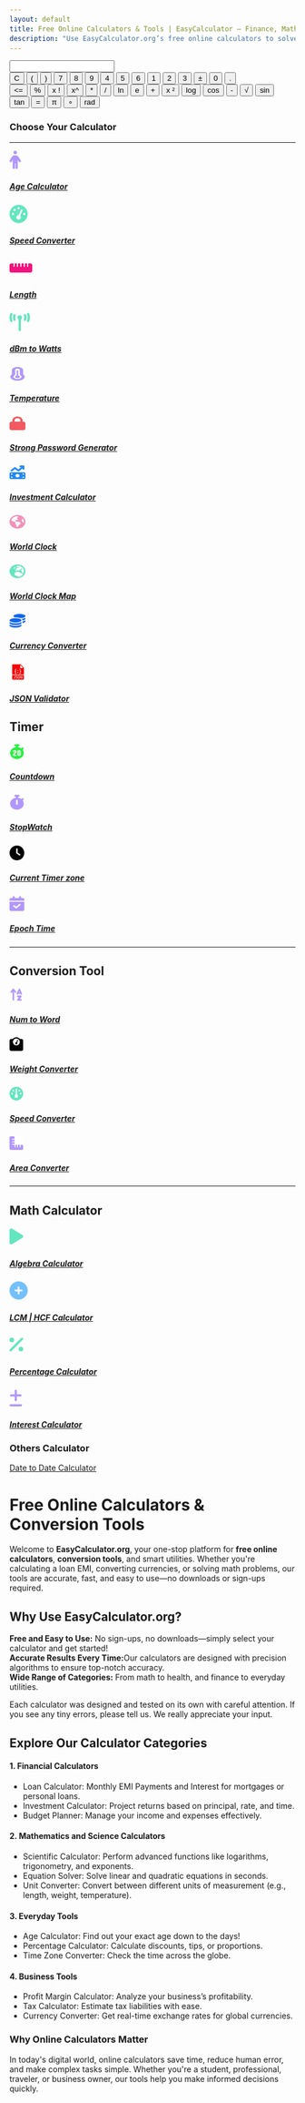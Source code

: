 ```yaml
---
layout: default
title: Free Online Calculators & Tools | EasyCalculator – Finance, Math & More
description: "Use EasyCalculator.org’s free online calculators to solve finance, math, and everyday problems in seconds. No sign-ups, no downloads—just fast and accurate results. "
---
```

<link rel="stylesheet" href="{{ '/assets/css/calculator.css' | relative_url }}">
<!-- Calculator start -->
<div class="calculator">
<input type="text" id="screen" maxlength="20">
<div class="calc-buttons">
<div class="functions-one">
        <button class="button triggers">C</button>
        <button class="button basic-stuff">(</button>
        <button class="button basic-stuff">)</button>
        <button class="button numbers">7</button>
        <button class="button numbers">8</button>
        <button class="button numbers">9</button>
        <button class="button numbers">4</button>
        <button class="button numbers">5</button>
        <button class="button numbers">6</button>
        <button class="button numbers">1</button>
        <button class="button numbers">2</button>
        <button class="button numbers">3</button>
        <button class="button basic-stuff">±</button>
        <button class="button numbers">0</button>
        <button class="button basic-stuff">.</button>
</div>   
 <div class="functions-two">
            <button class="button triggers">&#60;=</button>
            <button class="button complex-stuff">%</button>
            <button class="button complex-stuff">x !</button>
            <button class="button complex-stuff">x^</button>
            <button class="button basic-stuff">*</button>
            <button class="button basic-stuff">/</button>
            <button class="button complex-stuff">ln</button>
            <button class="button complex-stuff">e</button>
            <button class="button basic-stuff">+</button>
            <button class="button complex-stuff">x ²</button>
            <button class="button complex-stuff">log</button>
            <button class="button complex-stuff">cos</button>
            <button class="button basic-stuff">-</button>
            <button class="button complex-stuff">√</button>
            <button class="button complex-stuff">sin</button>
            <button class="button complex-stuff">tan</button>
            <button class="button triggers">=</button>
            <button class="button complex-stuff">&#x003C0;</button>
            <button class="button complex-stuff">∘</button>
            <button class="button complex-stuff">rad</button>
        </div>
      </div>
    </div>
<!-- calculator end -->


<!-- Article -->
<div class="container py-5">
    <h3 class="text-center mb-4">Choose Your Calculator</h3>
<hr>
<!-- Age Calculator-->
<div class="row g-4 p-3 "><div class="col-md-3 g-4 p-3 "><a class="text-decoration-none" href="/age-calculator"><div class="calculator-box text-center"><svg xmlns="http://www.w3.org/2000/svg" height="32" width="20" viewBox="0 0 320 512"><path fill="#B197FC" d="M112 48a48 48 0 1 1 96 0 48 48 0 1 1 -96 0zm40 304l0 128c0 17.7-14.3 32-32 32s-32-14.3-32-32l0-223.1L59.4 304.5c-9.1 15.1-28.8 20-43.9 10.9s-20-28.8-10.9-43.9l58.3-97c17.4-28.9 48.6-46.6 82.3-46.6l29.7 0c33.7 0 64.9 17.7 82.3 46.6l58.3 97c9.1 15.1 4.2 34.8-10.9 43.9s-34.8 4.2-43.9-10.9L232 256.9 232 480c0 17.7-14.3 32-32 32s-32-14.3-32-32l0-128-16 0z"/></svg><h5>Age Calculator</h5></div></a></div>

<!-- speed -->
<div class="col-md-3 g-4 p-3  "><a class="text-decoration-none" href="/kmp-to-mph"><div class="calculator-box text-center"><svg xmlns="http://www.w3.org/2000/svg" height="32" width="32" viewBox="0 0 512 512"><path fill="#63E6BE" d="M0 256a256 256 0 1 1 512 0A256 256 0 1 1 0 256zM288 96a32 32 0 1 0 -64 0 32 32 0 1 0 64 0zM256 416c35.3 0 64-28.7 64-64c0-17.4-6.9-33.1-18.1-44.6L366 161.7c5.3-12.1-.2-26.3-12.3-31.6s-26.3 .2-31.6 12.3L257.9 288c-.6 0-1.3 0-1.9 0c-35.3 0-64 28.7-64 64s28.7 64 64 64zM176 144a32 32 0 1 0 -64 0 32 32 0 1 0 64 0zM96 288a32 32 0 1 0 0-64 32 32 0 1 0 0 64zm352-32a32 32 0 1 0 -64 0 32 32 0 1 0 64 0z"/></svg><h5>Speed Converter</h5> </div></a></div>
<!-- length -->
<div class="col-md-3 g-4 p-3  "><a class="text-decoration-none" href="/length-converter"><div class="calculator-box text-center"><svg xmlns="http://www.w3.org/2000/svg" height="32" width="40" viewBox="0 0 640 512"><path fill="#f3127e" d="M0 336c0 26.5 21.5 48 48 48l544 0c26.5 0 48-21.5 48-48l0-160c0-26.5-21.5-48-48-48l-64 0 0 80c0 8.8-7.2 16-16 16s-16-7.2-16-16l0-80-64 0 0 80c0 8.8-7.2 16-16 16s-16-7.2-16-16l0-80-64 0 0 80c0 8.8-7.2 16-16 16s-16-7.2-16-16l0-80-64 0 0 80c0 8.8-7.2 16-16 16s-16-7.2-16-16l0-80-64 0 0 80c0 8.8-7.2 16-16 16s-16-7.2-16-16l0-80-64 0c-26.5 0-48 21.5-48 48L0 336z"/></svg><h5>Length</h5></div></a></div>
<!-- telecom -->
<div class="col-md-3 g-4 p-3  "><a class="text-decoration-none" href="/dbm-to-watt"> <div class="calculator-box text-center"><svg xmlns="http://www.w3.org/2000/svg" height="32" width="36" viewBox="0 0 576 512"><path fill="#63E6BE" d="M80.3 44C69.8 69.9 64 98.2 64 128s5.8 58.1 16.3 84c6.6 16.4-1.3 35-17.7 41.7s-35-1.3-41.7-17.7C7.4 202.6 0 166.1 0 128S7.4 53.4 20.9 20C27.6 3.6 46.2-4.3 62.6 2.3S86.9 27.6 80.3 44zM555.1 20C568.6 53.4 576 89.9 576 128s-7.4 74.6-20.9 108c-6.6 16.4-25.3 24.3-41.7 17.7S489.1 228.4 495.7 212c10.5-25.9 16.3-54.2 16.3-84s-5.8-58.1-16.3-84C489.1 27.6 497 9 513.4 2.3s35 1.3 41.7 17.7zM352 128c0 23.7-12.9 44.4-32 55.4L320 480c0 17.7-14.3 32-32 32s-32-14.3-32-32l0-296.6c-19.1-11.1-32-31.7-32-55.4c0-35.3 28.7-64 64-64s64 28.7 64 64zM170.6 76.8C163.8 92.4 160 109.7 160 128s3.8 35.6 10.6 51.2c7.1 16.2-.3 35.1-16.5 42.1s-35.1-.3-42.1-16.5c-10.3-23.6-16-49.6-16-76.8s5.7-53.2 16-76.8c7.1-16.2 25.9-23.6 42.1-16.5s23.6 25.9 16.5 42.1zM464 51.2c10.3 23.6 16 49.6 16 76.8s-5.7 53.2-16 76.8c-7.1 16.2-25.9 23.6-42.1 16.5s-23.6-25.9-16.5-42.1c6.8-15.6 10.6-32.9 10.6-51.2s-3.8-35.6-10.6-51.2c-7.1-16.2 .3-35.1 16.5-42.1s35.1 .3 42.1 16.5z"/></svg><h5>dBm to Watts</h5></div></a></div>
<!-- temperature-->
<div class="col-md-3 g-4 p-3  "><a class="text-decoration-none" href="/celsius-to-fahrenheit"><div class="calculator-box text-center"><img src="/assets/icons/temperature.svg" alt="Temperature Calculator" width="28" height="24"><h5>Temperature</h5></div></a></div>

<!-- strong password-->
<div class="col-md-3 g-4 p-3  "><a class="text-decoration-none" href="/strong-password-generator"><div class="calculator-box text-center"><img src="/assets/icons/strong-passowrd.svg" alt="Strong Password Generator" width="28" height="24"><h5>Strong Password Generator</h5></div></a></div>
<!-- Investment -->
<div class="col-md-3 g-4 p-3  "><a class="text-decoration-none" href="/investment-calculator"><div class="calculator-box text-center"><img src="/assets/icons/investment-calculator.svg" alt="Investment Calculator" width="28" height="24"><h5>Investment Calculator</h5></div></a></div>


<!-- world clock -->
<div class="col-md-3 g-4 p-3  "><a class="text-decoration-none" href="/world-clock"><div class="calculator-box text-center"><img src="/assets/icons/world-clock.svg" alt="World Clock" width="28" height="24"><h5>World Clock</h5></div></a> </div>

<!-- world clock map -->
<div class="col-md-3 g-4 p-3  "><a class="text-decoration-none" href="/world-clock-map"><div class="calculator-box text-center"><img src="/assets/icons/world-clock-map.svg" alt="World Clock Map" width="28" height="24"><h5>World Clock Map</h5></div></a></div>
<!-- Currency Converter-->
<div class="col-md-3 g-4 p-3  "><a class="text-decoration-none" href="/currency"><div class="calculator-box text-center"><img src="/assets/icons/currency.svg" alt="currency converter" width="28" height="24"><h5>Currency Converter</h5></div></a></div>

<!-- JSON validation -->
<div class="col-md-3 g-4 p-3  "><a class="text-decoration-none" href="/jsonvalidator"><div class="calculator-box text-center"><svg fill="#f50505" height="30px" width="30px" version="1.1" id="Capa_1" xmlns="http://www.w3.org/2000/svg" xmlns:xlink="http://www.w3.org/1999/xlink" viewBox="-3.48 -3.48 64.96 64.96" xml:space="preserve" stroke="#f50505" stroke-width="0.00058"><g id="SVGRepo_bgCarrier" stroke-width="0"></g><g id="SVGRepo_tracerCarrier" stroke-linecap="round" stroke-linejoin="round"></g><g id="SVGRepo_iconCarrier"> <g> <path d="M33.655,45.988c-0.232-0.31-0.497-0.533-0.793-0.67s-0.608-0.205-0.937-0.205c-0.337,0-0.658,0.063-0.964,0.191 s-0.579,0.344-0.82,0.649s-0.431,0.699-0.567,1.183c-0.137,0.483-0.21,1.075-0.219,1.777c0.009,0.684,0.08,1.267,0.212,1.75 s0.314,0.877,0.547,1.183s0.497,0.528,0.793,0.67s0.608,0.212,0.937,0.212c0.337,0,0.658-0.066,0.964-0.198s0.579-0.349,0.82-0.649 s0.431-0.695,0.567-1.183s0.21-1.082,0.219-1.784c-0.009-0.684-0.08-1.265-0.212-1.743S33.888,46.298,33.655,45.988z"></path> <path d="M51.5,39V13.978c0-0.766-0.092-1.333-0.55-1.792L39.313,0.55C38.964,0.201,38.48,0,37.985,0H8.963 C7.777,0,6.5,0.916,6.5,2.926V39H51.5z M29.5,33c0,0.552-0.447,1-1,1s-1-0.448-1-1v-3c0-0.552,0.447-1,1-1s1,0.448,1,1V33z M37.5,3.391c0-0.458,0.553-0.687,0.877-0.363l10.095,10.095C48.796,13.447,48.567,14,48.109,14H37.5V3.391z M36.5,24v-4 c0-0.551-0.448-1-1-1c-0.553,0-1-0.448-1-1s0.447-1,1-1c1.654,0,3,1.346,3,3v4c0,1.103,0.897,2,2,2c0.553,0,1,0.448,1,1 s-0.447,1-1,1c-1.103,0-2,0.897-2,2v4c0,1.654-1.346,3-3,3c-0.553,0-1-0.448-1-1s0.447-1,1-1c0.552,0,1-0.449,1-1v-4 c0-1.2,0.542-2.266,1.382-3C37.042,26.266,36.5,25.2,36.5,24z M28.5,22c0.828,0,1.5,0.672,1.5,1.5S29.328,25,28.5,25 c-0.828,0-1.5-0.672-1.5-1.5S27.672,22,28.5,22z M16.5,26c1.103,0,2-0.897,2-2v-4c0-1.654,1.346-3,3-3c0.553,0,1,0.448,1,1 s-0.447,1-1,1c-0.552,0-1,0.449-1,1v4c0,1.2-0.542,2.266-1.382,3c0.84,0.734,1.382,1.8,1.382,3v4c0,0.551,0.448,1,1,1 c0.553,0,1,0.448,1,1s-0.447,1-1,1c-1.654,0-3-1.346-3-3v-4c0-1.103-0.897-2-2-2c-0.553,0-1-0.448-1-1S15.947,26,16.5,26z"></path> <path d="M6.5,41v15c0,1.009,1.22,2,2.463,2h40.074c1.243,0,2.463-0.991,2.463-2V41H6.5z M18.021,51.566 c0,0.474-0.087,0.873-0.26,1.196s-0.405,0.583-0.697,0.779s-0.627,0.333-1.005,0.41c-0.378,0.077-0.768,0.116-1.169,0.116 c-0.2,0-0.436-0.021-0.704-0.062s-0.547-0.104-0.834-0.191s-0.563-0.185-0.827-0.294s-0.487-0.232-0.67-0.369l0.697-1.107 c0.091,0.063,0.221,0.13,0.39,0.198s0.354,0.132,0.554,0.191s0.41,0.111,0.629,0.157s0.424,0.068,0.615,0.068 c0.483,0,0.868-0.094,1.155-0.28s0.439-0.504,0.458-0.95v-7.711h1.668V51.566z M25.958,52.298c-0.15,0.342-0.362,0.643-0.636,0.902 s-0.61,0.467-1.012,0.622s-0.856,0.232-1.367,0.232c-0.219,0-0.444-0.012-0.677-0.034s-0.467-0.062-0.704-0.116 c-0.237-0.055-0.463-0.13-0.677-0.226s-0.398-0.212-0.554-0.349l0.287-1.176c0.128,0.073,0.289,0.144,0.485,0.212 s0.398,0.132,0.608,0.191s0.419,0.107,0.629,0.144s0.405,0.055,0.588,0.055c0.556,0,0.982-0.13,1.278-0.39s0.444-0.645,0.444-1.155 c0-0.31-0.104-0.574-0.314-0.793s-0.472-0.417-0.786-0.595s-0.654-0.355-1.019-0.533s-0.706-0.388-1.025-0.629 s-0.583-0.526-0.793-0.854s-0.314-0.738-0.314-1.23c0-0.446,0.082-0.843,0.246-1.189s0.385-0.641,0.663-0.882 s0.602-0.426,0.971-0.554s0.759-0.191,1.169-0.191c0.419,0,0.843,0.039,1.271,0.116s0.774,0.203,1.039,0.376 c-0.055,0.118-0.118,0.248-0.191,0.39s-0.142,0.273-0.205,0.396s-0.118,0.226-0.164,0.308s-0.073,0.128-0.082,0.137 c-0.055-0.027-0.116-0.063-0.185-0.109s-0.166-0.091-0.294-0.137s-0.296-0.077-0.506-0.096s-0.479-0.014-0.807,0.014 c-0.183,0.019-0.355,0.07-0.52,0.157s-0.31,0.193-0.438,0.321s-0.228,0.271-0.301,0.431s-0.109,0.313-0.109,0.458 c0,0.364,0.104,0.658,0.314,0.882s0.47,0.419,0.779,0.588s0.647,0.333,1.012,0.492s0.704,0.354,1.019,0.581 s0.576,0.513,0.786,0.854s0.314,0.781,0.314,1.319C26.184,51.603,26.108,51.956,25.958,52.298z M35.761,51.156 c-0.214,0.647-0.511,1.185-0.889,1.613s-0.82,0.752-1.326,0.971s-1.06,0.328-1.661,0.328s-1.155-0.109-1.661-0.328 s-0.948-0.542-1.326-0.971s-0.675-0.966-0.889-1.613s-0.321-1.395-0.321-2.242s0.107-1.593,0.321-2.235s0.511-1.178,0.889-1.606 s0.82-0.754,1.326-0.978s1.06-0.335,1.661-0.335s1.155,0.111,1.661,0.335s0.948,0.549,1.326,0.978s0.675,0.964,0.889,1.606 s0.321,1.388,0.321,2.235S35.975,50.509,35.761,51.156z M45.68,54h-1.668l-3.951-6.945V54h-1.668V43.924h1.668l3.951,6.945v-6.945 h1.668V54z"></path> </g> </g></svg><h5>JSON Validator</h5></div></a></div>


</div>


<h2>Timer</h2>
<div class="row g-4 p-3 ">
<div class="col-md-3 g-4 p-3  "><a class="text-decoration-none" href="/countdown"><div class="calculator-box text-center"><img src="/assets/icons/countdown.svg" alt="Countdown" width="26" height="26"><h5>Countdown</h5></div></a></div>
        
 <div class="col-md-3 g-4 p-3  "><a class="text-decoration-none" href="/stopwatch"><div class="calculator-box text-center"><img src="/assets/icons/stopwatch-solid.svg" alt="Countdown" width="26" height="26"><h5>StopWatch</h5></div></a></div>
        
 <div class="col-md-3 g-4 p-3  "> <a class="text-decoration-none" href="/current-time"><div class="calculator-box text-center"> <img src="/assets/icons/current-time.svg" alt="Countdown" width="26" height="26"><h5>Current Timer zone</h5></div> </a></div>
 
 <div class="col-md-3 g-4 p-3  "><a class="text-decoration-none" href="/epoch"> <div class="calculator-box text-center"><img src="/assets/icons/epoch.svg" alt="Epoch Time" width="26" height="26"><h5>Epoch Time</h5></div> </a> </div> </div>
 <!-- conversion-tool -->
<hr>
<h2>Conversion Tool</h2>
<div class="row g-4 p-3 ">

<div class="col-md-3 g-4 p-3  "><a class="text-decoration-none" href="/number-to-word-converter"><div class="calculator-box text-center"><img src="/assets/icons/num-to-word.svg" alt="Countdown" width="24" height="24"><h5>Num to Word</h5></div></a> </div>
        
 <div class="col-md-3 g-4 p-3  "><a class="text-decoration-none" href="#"><div class="calculator-box text-center"><img src="/assets/icons/weight-scale-solid.svg" alt="Countdown" width="24" height="24"><h5>Weight Converter</h5></div> </a></div>

 <div class="col-md-3 g-4 p-3  "><a class="text-decoration-none" href="#"><div class="calculator-box text-center"><img src="/assets/icons/speed-converter.svg" alt="Countdown" width="24" height="24"><h5>Speed Converter</h5></div></a></div>
 <div class="col-md-3 g-4 p-3  "><a class="text-decoration-none" href="#"><div class="calculator-box text-center"><img src="/assets/icons/area-converter.svg" alt="Countdown" width="24" height="24"><h5>Area Converter</h5></div></a></div></div>

 <!-- conversion-tool end-->
<!-- Math Calculator -->
<hr>
<h2>Math Calculator</h2>
<div class="row g-4 p-3 ">

<div class="col-md-3 g-4 p-3  "><a class="text-decoration-none" href="#"> <div class="calculator-box text-center"><svg xmlns="http://www.w3.org/2000/svg" height="32" width="24" viewBox="0 0 384 512"><path fill="#63E6BE" d="M73 39c-14.8-9.1-33.4-9.4-48.5-.9S0 62.6 0 80L0 432c0 17.4 9.4 33.4 24.5 41.9s33.7 8.1 48.5-.9L361 297c14.3-8.7 23-24.2 23-41s-8.7-32.2-23-41L73 39z"/></svg><h5>Algebra Calculator</h5></div></a></div>
        
 <div class="col-md-3 g-4 p-3  "><a class="text-decoration-none" href="/lcm-calculator"><div class="calculator-box text-center"><svg xmlns="http://www.w3.org/2000/svg" height="32" width="32" viewBox="0 0 512 512"><path fill="#74C0FC" d="M256 512A256 256 0 1 0 256 0a256 256 0 1 0 0 512zM232 344l0-64-64 0c-13.3 0-24-10.7-24-24s10.7-24 24-24l64 0 0-64c0-13.3 10.7-24 24-24s24 10.7 24 24l0 64 64 0c13.3 0 24 10.7 24 24s-10.7 24-24 24l-64 0 0 64c0 13.3-10.7 24-24 24s-24-10.7-24-24z"/></svg><h5>LCM | HCF Calculator</h5></div></a></div>
        
 <div class="col-md-3 g-4 p-3  "><a class="text-decoration-none" href="/percentage-calculator"><div class="calculator-box text-center"><svg xmlns="http://www.w3.org/2000/svg" height="32" width="24" viewBox="0 0 384 512"><path fill="#63E6BE" d="M374.6 118.6c12.5-12.5 12.5-32.8 0-45.3s-32.8-12.5-45.3 0l-320 320c-12.5 12.5-12.5 32.8 0 45.3s32.8 12.5 45.3 0l320-320zM128 128A64 64 0 1 0 0 128a64 64 0 1 0 128 0zM384 384a64 64 0 1 0 -128 0 64 64 0 1 0 128 0z"/></svg><h5>Percentage Calculator</h5></div></a></div>

 <div class="col-md-3 g-4 p-3  "><a class="text-decoration-none" href="#"><div class="calculator-box text-center"><svg xmlns="http://www.w3.org/2000/svg" height="30" width="22" viewBox="0 0 384 512"><path fill="#B197FC" d="M224 32c0-17.7-14.3-32-32-32s-32 14.3-32 32l0 112L48 144c-17.7 0-32 14.3-32 32s14.3 32 32 32l112 0 0 112c0 17.7 14.3 32 32 32s32-14.3 32-32l0-112 112 0c17.7 0 32-14.3 32-32s-14.3-32-32-32l-112 0 0-112zM0 480c0 17.7 14.3 32 32 32l320 0c17.7 0 32-14.3 32-32s-14.3-32-32-32L32 448c-17.7 0-32 14.3-32 32z"/></svg><h5>Interest Calculator</h5></div></a></div></div>

<h3>Others Calculator</h3>
<div class="row text-center g-3">
<div class="col-2 "><a href="/date-to-date-calculator" class="d-block text-decoration-none text-dark p-2 rounded hover-shadow bg-light">Date to Date Calculator</a></div>
<!-- <div class="col-2"><a href="#" class="d-block text-decoration-none text-dark p-2 rounded hover-shadow bg-light">About</a></div>
<div class="col-2"><a href="#" class="d-block text-decoration-none text-dark p-2 rounded hover-shadow bg-light">Home</a></div>
<div class="col-2"><a href="#" class="d-block text-decoration-none text-dark p-2 rounded hover-shadow bg-light">About</a></div>
<div class="col-2"><a href="#" class="d-block text-decoration-none text-dark p-2 rounded hover-shadow bg-light">Home</a></div>
<div class="col-2"><a href="#" class="d-block text-decoration-none text-dark p-2 rounded hover-shadow bg-light">About</a></div>
<div class="col-2"><a href="#" class="d-block text-decoration-none text-dark p-2 rounded hover-shadow bg-light">Home</a></div>
<div class="col-2"><a href="#" class="d-block text-decoration-none text-dark p-2 rounded hover-shadow bg-light">About</a></div> -->
  </div>

<!-- Math Calculator Closed -->
<h1>Free Online Calculators & Conversion Tools</h1>
<p>Welcome to <strong>EasyCalculator.org</strong>, your one-stop platform for <strong>free online calculators</strong>, <strong>conversion tools</strong>, and smart utilities. Whether you're calculating a loan EMI, converting currencies, or solving math problems, our tools are accurate, fast, and easy to use&mdash;no downloads or sign-ups required.</p>

 <h2>Why Use EasyCalculator.org?</h2><p><strong>Free and Easy to Use:</strong> No sign-ups, no downloads—simply select your calculator and get started!<br><strong>Accurate Results Every Time:</strong>Our calculators are designed with precision algorithms to ensure top-notch accuracy.<br><strong>Wide Range of Categories:</strong> From math to health, and finance to everyday utilities.</p><p>Each calculator was designed and tested on its own with careful attention. If you see any tiny errors, please tell us. We really appreciate your input.</p>

<h2><strong>Explore Our Calculator Categories</strong></h2>

<h4><strong>1. Financial Calculators</strong></h4><ul><li>Loan Calculator: Monthly EMI Payments and Interest for mortgages or personal loans.</li><li>Investment Calculator: Project returns based on principal, rate, and time.</li><li>Budget Planner: Manage your income and expenses effectively.</li></ul>

 <h4><strong>2. Mathematics and Science Calculators</strong></h4><ul><li>Scientific Calculator: Perform advanced functions like logarithms, trigonometry, and exponents.</li> <li>Equation Solver: Solve linear and quadratic equations in seconds.</li><li>Unit Converter: Convert between different units of measurement (e.g., length, weight, temperature).</li></ul>

 <h4><strong>3. Everyday Tools</strong></h4><ul><li>Age Calculator: Find out your exact age down to the days!</li><li>Percentage Calculator: Calculate discounts, tips, or proportions.</li><li>Time Zone Converter: Check the time across the globe.</li></ul>
<h4><strong>4. Business Tools</strong></h4><ul><li>Profit Margin Calculator: Analyze your business’s profitability.</li><li>Tax Calculator: Estimate tax liabilities with ease.</li>
<li>Currency Converter: Get real-time exchange rates for global currencies.</li></ul>

<h3>Why Online Calculators Matter</h3><p>In today's digital world, online calculators save time, reduce human error, and make complex tasks simple. Whether you're a student, professional, traveler, or business owner, our tools help you make informed decisions quickly.</p>

</div>
<script src="{{ '/assets/js/scientific-calculator.js' | relative_url }}"></script>
